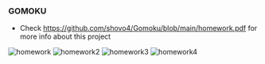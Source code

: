 ### GOMOKU
- Check https://github.com/shovo4/Gomoku/blob/main/homework.pdf for more info about this project

![homework](https://user-images.githubusercontent.com/58551093/235548426-288701ac-66bc-4e2c-83d2-2d65e476f809.jpg)
![homework2](https://user-images.githubusercontent.com/58551093/235548698-7684466c-2d33-4166-b82f-30a4b8e862e6.jpg)
![homework3](https://user-images.githubusercontent.com/58551093/235548700-b2864341-765e-447c-845c-e9228b21d927.jpg)
![homework4](https://user-images.githubusercontent.com/58551093/235548704-e484103c-c400-48e0-9f93-30375abaacc4.jpg)
